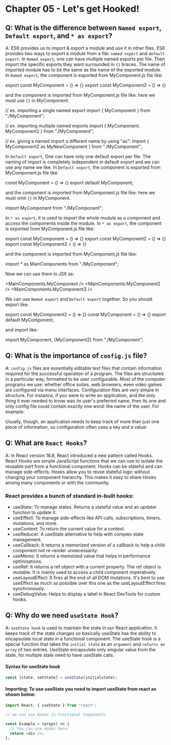 # Chapter 05 - Let's get Hooked!

## Q: What is the difference between `Named export`, `Default export`, and `* as export`?

A: ES6 provides us to import & export a module and use it in other files. ES6 provides two ways to export a module from a file: `named export` and `default export`.
In `Named export`, one can have multiple named exports per file. Then import the specific exports they want surrounded in `{}` braces. The name of imported module has to be the same as the name of the exported module.
In `Named export`, the component is exported from MyComponent.js file like:

export const MyComponent = () => {}
export const MyComponent2 = () => {}

and the component is imported from MyComponent.js file like: here we must use `{}` in MyComponent.

// ex. importing a single named export
import { MyComponent } from "./MyComponent";

// ex. importing multiple named exports
import { MyComponent, MyComponent2 } from "./MyComponent";

// ex. giving a named import a different name by using "as":
import { MyComponent2 as MyNewComponent } from "./MyComponent";

In `Default export`, One can have only one default export per file. The naming of import is completely independent in default export and we can use any name we like.
In `Default export`, the component is exported from MyComponent.js file like:

const MyComponent = () => {}
export default MyComponent;

and the component is imported from MyComponent.js file like: here we must omit `{}` in MyComponent.

import MyComponent from "./MyComponent";

In `* as export`, it is used to import the whole module as a component and access the components inside the module.
In `* as export`, the component is exported from MyComponent.js file like:

export const MyComponent = () => {}
export const MyComponent2 = () => {}
export const MyComponent3 = () => {}

and the component is imported from MyComponent.js file like:

import \* as MainComponents from "./MyComponent";

Now we can use them in JSX as:

<MainComponents.MyComponent />
<MainComponents.MyComponent2 />
<MainComponents.MyComponent3 />

We can use `Named export` and `Default export` together. So you should export like:

export const MyComponent2 = () => {}
const MyComponent = () => {}
export default MyComponent;

and import like:

import MyComponent, {MyComponent2} from "./MyComponent";

## Q: What is the importance of `config.js` file?

A: `config.js` files are essentially editable text files that contain information required for the successful operation of a program. The files are structured in a particular way, formatted to be user configurable.
Most of the computer programs we use: whether office suites, web browsers, even video games are configured via menu interfaces.
Configuration files are very simple in structure. For instance, if you were to write an application, and the only thing it ever needed to know was its user's preferred name, then its one and only config file could contain exactly one word: the name of the user. For example:

Usually, though, an application needs to keep track of more than just one piece of information, so configuration often uses a key and a value:

## Q: What are `React Hooks`?

A: In React version 16.8, React introduced a new pattern called Hooks. React Hooks are simple JavaScript functions that we can use to isolate the reusable part from a functional component. Hooks can be stateful and can manage side-effects.
Hooks allow you to reuse stateful logic without changing your component hierarchy. This makes it easy to share Hooks among many components or with the community.

### React provides a bunch of standard in-built hooks:

- useState: To manage states. Returns a stateful value and an updater function to update it.
- useEffect: To manage side-effects like API calls, subscriptions, timers, mutations, and more.
- useContext: To return the current value for a context.
- useReducer: A useState alternative to help with complex state management.
- useCallback: It returns a memorized version of a callback to help a child component not re-render unnecessarily.
- useMemo: It returns a memoized value that helps in performance optimizations.
- useRef: It returns a ref object with a current property. The ref object is mutable. It is mainly used to access a child component imperatively.
- useLayoutEffect: It fires at the end of all DOM mutations. It's best to use useEffect as much as possible over this one as the useLayoutEffect fires synchronously.
- useDebugValue: Helps to display a label in React DevTools for custom hooks.

## Q: Why do we need `useState Hook`?

A: `useState hook` is used to maintain the state in our React application. It keeps track of the state changes so basically useState has the ability to encapsulate local state in a functional component.
The useState hook is a special function that takes the `initial state` as an `argument` and `returns an array` of two entries. UseState encapsulate only singular value from the state, for multiple state need to have useState calls.

#### Syntax for useState hook

```js
const [state, setState] = useState(initialstate);
```

#### Importing: To use useState you need to import useState from react as shown below:

```js
import React, { useState } from "react";

// we can use Hooks in Functional Components

const Example = (props) => {
  // You can use Hooks here!
  return <div />;
};
```
